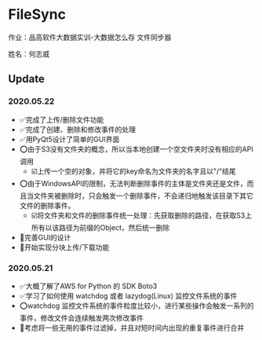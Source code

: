 # FileSync
作业：品高软件大数据实训-大数据怎么存 文件同步器

姓名：何志威

## Update

### 2020.05.22

* :white_check_mark:完成了上传/删除文件功能
* :white_check_mark:完成了创建、删除和修改事件的处理
* :white_check_mark:用PyQt5设计了简单的GUI界面
* :o:由于S3没有文件夹的概念，所以当本地创建一个空文件夹时没有相应的API调用
  * :ballot_box_with_check:上传一个空的对象，并将它的key命名为文件夹的名字且以"/"结尾
* :o:由于WindowsAPI的限制，无法判断删除事件的主体是文件夹还是文件，而且当文件夹被删除时，只会触发一个删除事件，不会递归地触发该目录下其它文件的删除事件。
  * :ballot_box_with_check:将文件夹和文件的删除事件统一处理：先获取删除的路径，在获取S3上所有以该路径为前缀的Object，然后统一删除
* :black_square_button:完善GUI的设计
* :black_square_button:开始实现分块上传/下载功能



### 2020.05.21

* :white_check_mark:大概了解了AWS for Python 的 SDK Boto3
* :white_check_mark:学习了如何使用 watchdog 或者 lazydog(Linux) 监控文件系统的事件
* :o:watchdog 监控文件系统的事件粒度比较小，进行某些操作会触发一系列的事件，修改文件会连续触发两次修改事件
* :black_square_button:考虑将一些无用的事件过滤掉，并且对短时间内出现的重复事件进行合并



